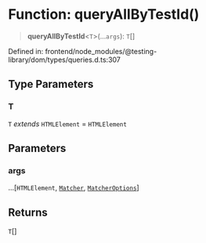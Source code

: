 # Function: queryAllByTestId()

> **queryAllByTestId**\<`T`\>(...`args`): `T`[]

Defined in: frontend/node\_modules/@testing-library/dom/types/queries.d.ts:307

## Type Parameters

### T

`T` *extends* `HTMLElement` = `HTMLElement`

## Parameters

### args

...\[`HTMLElement`, [`Matcher`](../type-aliases/Matcher.md), [`MatcherOptions`](../interfaces/MatcherOptions.md)\]

## Returns

`T`[]
